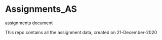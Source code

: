 # Assignments_AS
 assignments document 


This repo contains all the assignment data,
created on 21-December-2020
